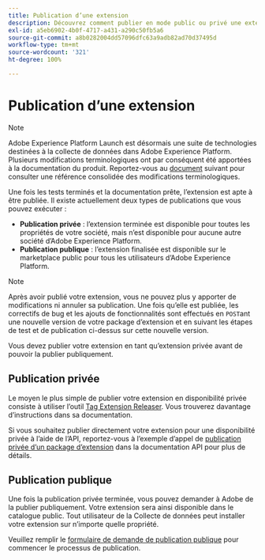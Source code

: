 ```yaml
---
title: Publication d’une extension
description: Découvrez comment publier en mode public ou privé une extension de balise dans Adobe Experience Platform.
exl-id: a5eb6902-4b0f-4717-a431-a290c50fb5a6
source-git-commit: a8b0282004dd57096dfc63a9adb82ad70d37495d
workflow-type: tm+mt
source-wordcount: '321'
ht-degree: 100%

---
```


# Publication d’une extension

>[!NOTE]
>
>Adobe Experience Platform Launch est désormais une suite de technologies destinées à la collecte de données dans Adobe Experience Platform. Plusieurs modifications terminologiques ont par conséquent été apportées à la documentation du produit. Reportez-vous au [document](../../term-updates.md) suivant pour consulter une référence consolidée des modifications terminologiques.

Une fois les tests terminés et la documentation prête, lʼextension est apte à être publiée. Il existe actuellement deux types de publications que vous pouvez exécuter :

- **Publication privée** : l’extension terminée est disponible pour toutes les propriétés de votre société, mais n’est disponible pour aucune autre société d’Adobe Experience Platform.
- **Publication publique** : lʼextension finalisée est disponible sur le marketplace public pour tous les utilisateurs dʼAdobe Experience Platform.

>[!NOTE]
>
>Après avoir publié votre extension, vous ne pouvez plus y apporter de modifications ni annuler sa publication.  Une fois qu’elle est publiée, les correctifs de bug et les ajouts de fonctionnalités sont effectués en `POST`ant une nouvelle version de votre package d’extension et en suivant les étapes de test et de publication ci-dessus sur cette nouvelle version.

Vous devez publier votre extension en tant qu’extension privée avant de pouvoir la publier publiquement.

## Publication privée

Le moyen le plus simple de publier votre extension en disponibilité privée consiste à utiliser lʼoutil [Tag Extension Releaser](https://www.npmjs.com/package/@adobe/reactor-releaser). Vous trouverez davantage d’instructions dans sa documentation.

Si vous souhaitez publier directement votre extension pour une disponibilité privée à lʼaide de lʼAPI, reportez-vous à lʼexemple dʼappel de [publication privée dʼun package dʼextension](https://developer.adobelaunch.com/api/reference/1.0/extension_packages/release_private/) dans la documentation API pour plus de détails.

## Publication publique

Une fois la publication privée terminée, vous pouvez demander à Adobe de la publier publiquement. Votre extension sera ainsi disponible dans le catalogue public. Tout utilisateur de la Collecte de données peut installer votre extension sur nʼimporte quelle propriété.

Veuillez remplir le [formulaire de demande de publication publique](https://adobe.allegiancetech.com/cgi-bin/qwebcorporate.dll?idx=7DRB5U) pour commencer le processus de publication.
